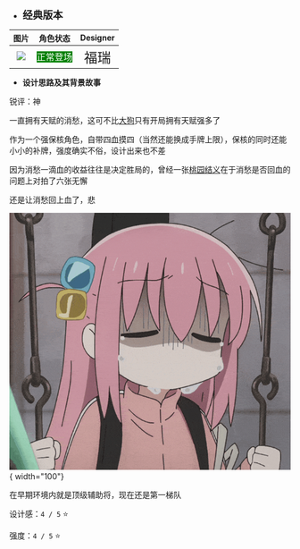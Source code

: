 * **<font size="4">经典版本</font>**

|  图片   | 角色状态                                                                 |         Designer         |
|:-----:|----------------------------------------------------------------------|:------------------------:|
| ![](pic/04/x04.png) | <font style="background: green" color = white size = "3">正常登场</font> | <font size="5">福瑞</font> |

* **设计思路及其背景故事**

锐评：神

一直拥有天赋的消愁，这可不比[大狗](20罗锦丰.md)只有开局拥有天赋强多了

作为一个强保核角色，自带四血摸四（当然还能换成手牌上限），保核的同时还能小小的补牌，强度确实不俗，设计出来也不差

因为消愁一滴血的收益往往是决定胜局的，曾经一张[桃园结义](https://wiki.biligame.com/sgs/%E6%A1%83%E5%9B%AD%E7%BB%93%E4%B9%89)在于消愁是否回血的问题上对拍了六张无懈

还是让消愁回上血了，悲

![](pic/04/han.gif){ width="100"}

在早期环境内就是顶级辅助将，现在还是第一梯队

设计感：``4 / 5`` ⭐

强度：``4 / 5`` ⭐